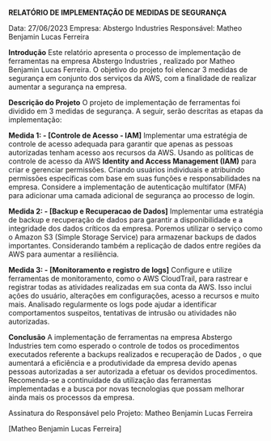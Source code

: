 **RELATÓRIO DE IMPLEMENTAÇÃO DE MEDIDAS DE SEGURANÇA**

Data: 27/06/2023
Empresa: Abstergo Industries 
Responsável: Matheo Benjamin Lucas Ferreira



**Introdução**
Este relatório apresenta o processo de implementação de ferramentas na empresa Abstergo Industries , realizado por Matheo Benjamin Lucas Ferreira. O objetivo do projeto foi elencar 3 medidas de segurança em conjunto dos serviços da AWS, com a finalidade de realizar aumentar a segurança na empresa.

**Descrição do Projeto**
O projeto de implementação de ferramentas foi dividido em 3 medidas de segurança. A seguir, serão descritas as etapas da implementação:

**Medida 1: - [Controle de Acesso - IAM]**
Implementar uma estratégia de controle de acesso adequada para garantir que apenas as pessoas autorizadas tenham acesso aos recursos da AWS. Usando as políticas de controle de acesso da AWS **Identity and Access Management (IAM)** para criar e gerenciar permissões. Criando usuários individuais e atribuindo permissões específicas com base em suas funções e responsabilidades na empresa. Considere a implementação de autenticação multifator (MFA) para adicionar uma camada adicional de segurança ao processo de login.

**Medida 2: - [Backup e Recuperacao de Dados]**
Implementar uma estratégia de backup e recuperação de dados para garantir a disponibilidade e a integridade dos dados críticos da empresa. Poremos utilizar o serviço como o Amazon S3 (Simple Storage Service) para armazenar backups de dados importantes. Considerando também a replicação de dados entre regiões da AWS para aumentar a resiliência. 

**Medida 3: - [Monitoramento e registro de logs]**
Configure e utilize ferramentas de monitoramento, como o AWS CloudTrail, para rastrear e registrar todas as atividades realizadas em sua conta da AWS. Isso inclui ações do usuário, alterações em configurações, acesso a recursos e muito mais. Analisado regularmente os logs pode ajudar a identificar comportamentos suspeitos, tentativas de intrusão ou atividades não autorizadas.

**Conclusão**
A implementação de ferramentas na empresa  Abstergo Industries  tem como esperado o controle de todos os procedimentos executados referente a backups realizados e recuperação de Dados , o que aumentará a eficiência e a produtividade da empresa devido apenas pessoas autorizadas a ser autorizada a efetuar os devidos procedimentos. Recomenda-se a continuidade da utilização das ferramentas implementadas e a busca por novas tecnologias que possam melhorar ainda mais os processos da empresa.



Assinatura do Responsável pelo Projeto: Matheo Benjamin Lucas Ferreira

[Matheo Benjamin Lucas Ferreira]